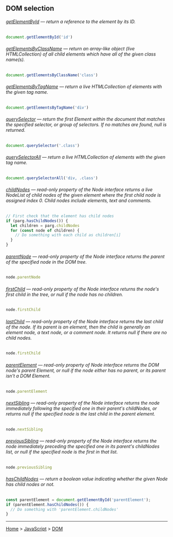 ## DOM selection

###### [getElementById](https://developer.mozilla.org/en-US/docs/Web/API/Document/getElementById) — return a reference to the element by its ID.
```javascript
document.getElementById('id')
```

###### [getElementsByClassName](https://developer.mozilla.org/en-US/docs/Web/API/Document/getElementsByClassName) — return an array-like object (live HTMLCollection) of all child elements which have all of the given class name(s).
```javascript
document.getElementsByClassName('class')
```

###### [getElementsByTagName](https://developer.mozilla.org/en-US/docs/Web/API/Element/getElementsByTagName) — return a live HTMLCollection of elements with the given tag name.
```javascript
document.getElementsByTagName('div')
```

###### [querySelector](https://developer.mozilla.org/en-US/docs/Web/API/Document/querySelector) — return the first Element within the document that matches the specified selector, or group of selectors. If no matches are found, null is returned.
```javascript
document.querySelector('.class')
```

###### [querySelectorAll](https://developer.mozilla.org/en-US/docs/Web/API/Element/getElementsByTagName) — return a live HTMLCollection of elements with the given tag name.
```javascript
document.querySelectorAll('div, .class')
```

###### [childNodes](https://developer.mozilla.org/en-US/docs/Web/API/Node/childNodes) — read-only property of the Node interface returns a live NodeList of child nodes of the given element where the first child node is assigned index 0. Child nodes include elements, text and comments.
```javascript
// First check that the element has child nodes
if (parg.hasChildNodes()) {
  let children = parg.childNodes
  for (const node of children) {
    // Do something with each child as children[i]
  }
}
```

###### [parentNode](https://developer.mozilla.org/en-US/docs/Web/API/Node/parentNode) — read-only property of the Node interface returns the parent of the specified node in the DOM tree.
```javascript
node.parentNode
```

###### [firstChild](https://developer.mozilla.org/en-US/docs/Web/API/Node/firstChild) — read-only property of the Node interface returns the node's first child in the tree, or null if the node has no children.
```javascript
node.firstChild
```

###### [lastChild]() — read-only property of the Node interface returns the last child of the node. If its parent is an element, then the child is generally an element node, a text node, or a comment node. It returns null if there are no child nodes.
```javascript
node.firstChild
```

###### [parentElement](https://developer.mozilla.org/en-US/docs/Web/API/Node/parentElement) — read-only property of Node interface returns the DOM node's parent Element, or null if the node either has no parent, or its parent isn't a DOM Element.
```javascript
node.parentElement
```

###### [nextSibling](https://developer.mozilla.org/en-US/docs/Web/API/Node/nextSibling) — read-only property of the Node interface returns the node immediately following the specified one in their parent's childNodes, or returns null if the specified node is the last child in the parent element.
```javascript
node.nextSibling
```

###### [previousSibling](https://developer.mozilla.org/en-US/docs/Web/API/Node/previousSibling) — read-only property of the Node interface returns the node immediately preceding the specified one in its parent's childNodes list, or null if the specified node is the first in that list.
```javascript
node.previousSibling
```

###### [hasChildNodes](https://developer.mozilla.org/en-US/docs/Web/API/Node/hasChildNodes) — return a boolean value indicating whether the given Node has child nodes or not.
```javascript
const parentElement = document.getElementById('parentElement');
if (parentElement.hasChildNodes()) {
  // Do something with 'parentElement.childNodes'
}
```

---
[Home](/README.md) > [JavaScript](javascript.md) > [DOM](dom.md)
